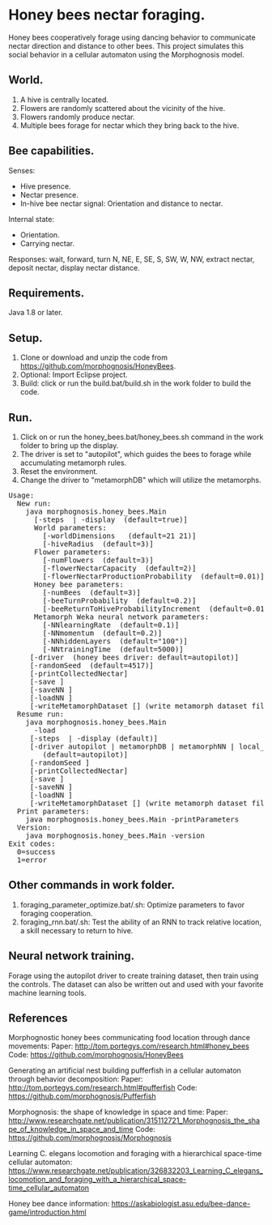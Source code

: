 # Honey bees nectar foraging.

Honey bees cooperatively forage using dancing behavior to communicate nectar direction and distance to other bees.
This project simulates this social behavior in a cellular automaton using the Morphognosis model.

## World.

1. A hive is centrally located.
2. Flowers are randomly scattered about the vicinity of the hive.
3. Flowers randomly produce nectar.
4. Multiple bees forage for nectar which they bring back to the hive.

## Bee capabilities.

Senses:
* Hive presence.
* Nectar presence.
* In-hive bee nectar signal: Orientation and distance to nectar.

Internal state:
* Orientation.
* Carrying nectar.

Responses: wait, forward, turn N, NE, E, SE, S, SW, W, NW, extract nectar, deposit nectar, display nectar distance.

## Requirements.

Java 1.8 or later.

## Setup.

1. Clone or download and unzip the code from https://github.com/morphognosis/HoneyBees.
2. Optional: Import Eclipse project.
3. Build: click or run the build.bat/build.sh in the work folder to build the code.

## Run.

1. Click on or run the honey_bees.bat/honey_bees.sh command in the work folder to bring up the display.
2. The driver is set to "autopilot", which guides the bees to forage while accumulating metamorph rules.
3. Reset the environment.
4. Change the driver to "metamorphDB" which will utilize the metamorphs.

<pre>
Usage:
  New run:
    java morphognosis.honey_bees.Main
      [-steps <steps> | -display <true | false> (default=true)]
      World parameters:
        [-worldDimensions <width> <height> (default=21 21)]
        [-hiveRadius <radius> (default=3)]
      Flower parameters:
        [-numFlowers <quantity> (default=3)]
        [-flowerNectarCapacity <quantity> (default=2)]
        [-flowerNectarProductionProbability <probability> (default=0.01)]
      Honey bee parameters:
        [-numBees <quantity> (default=3)]
        [-beeTurnProbability <probability> (default=0.2)]
        [-beeReturnToHiveProbabilityIncrement <probability> (default=0.01)]
      Metamorph Weka neural network parameters:
        [-NNlearningRate <quantity> (default=0.1)]
        [-NNmomentum <quantity> (default=0.2)]
        [-NNhiddenLayers <quantity> (default="100")]
        [-NNtrainingTime <quantity> (default=5000)]
     [-driver <autopilot | metamorphDB | metamorphNN | local_override> (honey bees driver: default=autopilot)]
     [-randomSeed <random number seed> (default=4517)]
     [-printCollectedNectar]
     [-save <file name>]
     [-saveNN <metamorph neural network model file name>]
     [-loadNN <metamorph neural network model file name>]
     [-writeMetamorphDataset [<file name>] (write metamorph dataset file, default=metamorphs.csv)]
  Resume run:
    java morphognosis.honey_bees.Main
      -load <file name>
     [-steps <steps> | -display (default)]
     [-driver autopilot | metamorphDB | metamorphNN | local_override>
        (default=autopilot)]
     [-randomSeed <random number seed>]
     [-printCollectedNectar]
     [-save <file name>]
     [-saveNN <metamorph neural network model file name>]
     [-loadNN <metamorph neural network model file name>]
     [-writeMetamorphDataset [<file name>] (write metamorph dataset file, default=metamorphs.csv)]
  Print parameters:
    java morphognosis.honey_bees.Main -printParameters
  Version:
    java morphognosis.honey_bees.Main -version
Exit codes:
  0=success
  1=error
</pre>

## Other commands in work folder.

1. foraging_parameter_optimize.bat/.sh: Optimize parameters to favor foraging cooperation.
2. foraging_rnn.bat/.sh: Test the ability of an RNN to track relative location, a skill necessary to return to hive.  

## Neural network training.

Forage using the autopilot driver to create training dataset, then train using the controls.
The dataset can also be written out and used with your favorite machine learning tools.

## References

Morphognostic honey bees communicating food location through dance movements:
	Paper: http://tom.portegys.com/research.html#honey_bees
	Code: https://github.com/morphognosis/HoneyBees

Generating an artificial nest building pufferfish in a cellular automaton through behavior decomposition:
	Paper: http://tom.portegys.com/research.html#pufferfish
	Code: https://github.com/morphognosis/Pufferfish
	
Morphognosis: the shape of knowledge in space and time:
	Paper: http://www.researchgate.net/publication/315112721_Morphognosis_the_shape_of_knowledge_in_space_and_time
	Code: https://github.com/morphognosis/Morphognosis
	
Learning C. elegans locomotion and foraging with a hierarchical space-time cellular automaton:	
	https://www.researchgate.net/publication/326832203_Learning_C_elegans_locomotion_and_foraging_with_a_hierarchical_space-time_cellular_automaton
	
Honey bee dance information:
https://askabiologist.asu.edu/bee-dance-game/introduction.html